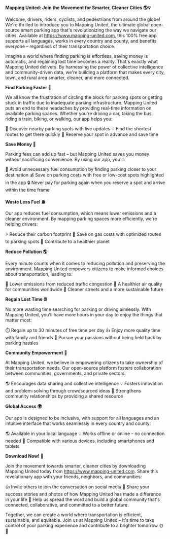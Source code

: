 **Mapping United: Join the Movement for Smarter, Cleaner Cities 🌎💡**

Welcome, drivers, riders, cyclists, and pedestrians from around the globe! We're thrilled to introduce you to Mapping United, the ultimate global open-source smart parking app that's revolutionizing the way we navigate our cities. Available at https://www.mapping-united.com, this 100% free app supports all languages, works in every country and county, and benefits everyone – regardless of their transportation choice.

Imagine a world where finding parking is effortless, saving money is automatic, and regaining lost time becomes a reality. That's exactly what Mapping United delivers. By harnessing the power of collective intelligence and community-driven data, we're building a platform that makes every city, town, and rural area smarter, cleaner, and more connected.

**Find Parking Faster 🚗**

We all know the frustration of circling the block for parking spots or getting stuck in traffic due to inadequate parking infrastructure. Mapping United puts an end to these headaches by providing real-time information on available parking spaces. Whether you're driving a car, taking the bus, riding a train, biking, or walking, our app helps you:

📍 Discover nearby parking spots with live updates
💡 Find the shortest routes to get there quickly
🚗 Reserve your spot in advance and save time

**Save Money 💸**

Parking fees can add up fast – but Mapping United saves you money without sacrificing convenience. By using our app, you'll:

💸 Avoid unnecessary fuel consumption by finding parking closer to your destination
💰 Save on parking costs with free or low-cost spots highlighted in the app
🔒 Never pay for parking again when you reserve a spot and arrive within the time frame

**Waste Less Fuel ⛽️**

Our app reduces fuel consumption, which means lower emissions and a cleaner environment. By mapping parking spaces more efficiently, we're helping drivers:

⚡️ Reduce their carbon footprint
💨 Save on gas costs with optimized routes to parking spots
🌟 Contribute to a healthier planet

**Reduce Pollution 🌎**

Every minute counts when it comes to reducing pollution and preserving the environment. Mapping United empowers citizens to make informed choices about transportation, leading to:

🚮 Lower emissions from reduced traffic congestion
💪 A healthier air quality for communities worldwide
🌈 Cleaner streets and a more sustainable future

**Regain Lost Time ⏰**

No more wasting time searching for parking or driving aimlessly. With Mapping United, you'll have more hours in your day to enjoy the things that matter most:

⏱️ Regain up to 30 minutes of free time per day
👍 Enjoy more quality time with family and friends
💬 Pursue your passions without being held back by parking hassles

**Community Empowerment 🌟**

At Mapping United, we believe in empowering citizens to take ownership of their transportation needs. Our open-source platform fosters collaboration between communities, governments, and private sectors:

🌎 Encourages data sharing and collective intelligence
💡 Fosters innovation and problem-solving through crowdsourced ideas
🤝 Strengthens community relationships by providing a shared resource

**Global Access 🌍**

Our app is designed to be inclusive, with support for all languages and an intuitive interface that works seamlessly in every country and county:

🌎 Available in your local language
💡 Works offline or online – no connection needed
🚀 Compatible with various devices, including smartphones and tablets

**Download Now! 📲**

Join the movement towards smarter, cleaner cities by downloading Mapping United today from https://www.mapping-united.com. Share this revolutionary app with your friends, neighbors, and communities:

👍 Invite others to join the conversation on social media
💬 Share your success stories and photos of how Mapping United has made a difference in your life
📣 Help us spread the word and build a global community that's connected, collaborative, and committed to a better future.

Together, we can create a world where transportation is efficient, sustainable, and equitable. Join us at Mapping United – it's time to take control of your parking experience and contribute to a brighter tomorrow 🌞💚